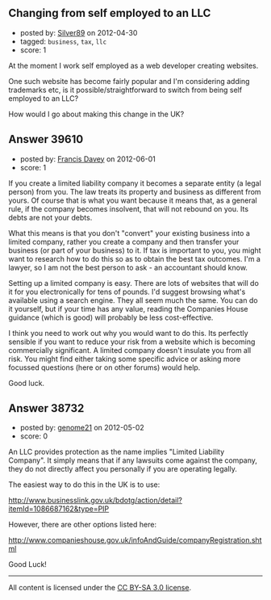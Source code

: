 ## Changing from self employed to an LLC

- posted by: [Silver89](https://stackexchange.com/users/-1/17750-silver89) on 2012-04-30
- tagged: `business`, `tax`, `llc`
- score: 1

At the moment I work self employed as a web developer creating websites.

One such website has become fairly popular and I'm considering adding trademarks etc, is it possible/straightforward to switch from being self employed to an LLC?

How would I go about making this change in the UK?


## Answer 39610

- posted by: [Francis Davey](https://stackexchange.com/users/-1/3499-francis-davey) on 2012-06-01
- score: 1

If you create a limited liability company it becomes a separate entity (a legal person) from you. The law treats its property and business as different from yours. Of course that is what you want because it means that, as a general rule, if the company becomes insolvent, that will not rebound on you. Its debts are not your debts.

What this means is that you don't "convert" your existing business into a limited company, rather you create a company and then transfer your business (or part of your business) to it. If tax is important to you, you might want to research how to do this so as to obtain the best tax outcomes. I'm a lawyer, so I am not the best person to ask - an accountant should know.

Setting up a limited company is easy. There are lots of websites that will do it for you electronically for tens of pounds. I'd suggest browsing what's available using a search engine. They all seem much the same. You can do it yourself, but if your time has any value, reading the Companies House guidance (which is good) will probably be less cost-effective.

I think you need to work out why you would want to do this. Its perfectly sensible if you want to reduce your risk from a website which is becoming commercially significant. A limited company doesn't insulate you from all risk. You might find either taking some specific advice or asking more focussed questions (here or on other forums) would help.

Good luck.


## Answer 38732

- posted by: [genome21](https://stackexchange.com/users/-1/17774-genome21) on 2012-05-02
- score: 0

An LLC provides protection as the name implies "Limited Liability Company".  It simply means that if any lawsuits come against the company, they do not directly affect you personally if you are operating legally.

The easiest way to do this in the UK is to use:

http://www.businesslink.gov.uk/bdotg/action/detail?itemId=1086687162&type=PIP

However, there are other options listed here:

http://www.companieshouse.gov.uk/infoAndGuide/companyRegistration.shtml

Good Luck!



---

All content is licensed under the [CC BY-SA 3.0 license](https://creativecommons.org/licenses/by-sa/3.0/).
